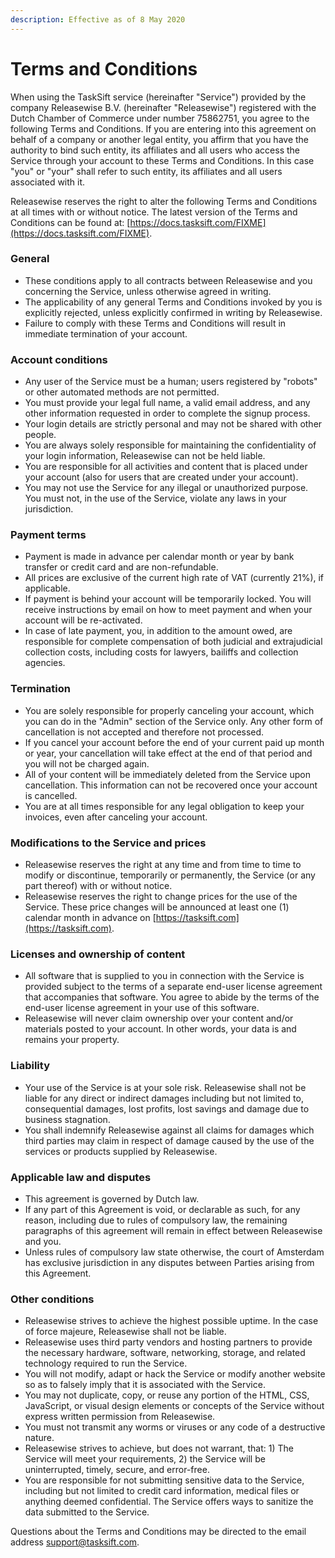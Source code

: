 ```yaml
---
description: Effective as of 8 May 2020
---
```


# Terms and Conditions

When using the TaskSift service \(hereinafter "Service"\) provided by the company Releasewise B.V. \(hereinafter "Releasewise"\) registered with the Dutch Chamber of Commerce under number 75862751, you agree to the following Terms and Conditions. If you are entering into this agreement on behalf of a company or another legal entity, you affirm that you have the authority to bind such entity, its affiliates and all users who access the Service through your account to these Terms and Conditions. In this case "you" or "your" shall refer to such entity, its affiliates and all users associated with it.

Releasewise reserves the right to alter the following Terms and Conditions at all times with or without notice. The latest version of the Terms and Conditions can be found at: [https://docs.tasksift.com/FIXME](https://docs.tasksift.com/FIXME).

### General

* These conditions apply to all contracts between Releasewise and you concerning the Service, unless otherwise agreed in writing.
* The applicability of any general Terms and Conditions invoked by you is explicitly rejected, unless explicitly confirmed in writing by Releasewise.
* Failure to comply with these Terms and Conditions will result in immediate termination of your account.

### Account conditions

* Any user of the Service must be a human; users registered by "robots" or other automated methods are not permitted.
* You must provide your legal full name, a valid email address, and any other information requested in order to complete the signup process.
* Your login details are strictly personal and may not be shared with other people.
* You are always solely responsible for maintaining the confidentiality of your login information, Releasewise can not be held liable.
* You are responsible for all activities and content that is placed under your account \(also for users that are created under your account\).
* You may not use the Service for any illegal or unauthorized purpose. You must not, in the use of the Service, violate any laws in your jurisdiction.

### Payment terms

* Payment is made in advance per calendar month or year by bank transfer or credit card and are non-refundable.
* All prices are exclusive of the current high rate of VAT \(currently 21%\), if applicable.
* If payment is behind your account will be temporarily locked. You will receive instructions by email on how to meet payment and when your account will be re-activated.
* In case of late payment, you, in addition to the amount owed, are responsible for complete compensation of both judicial and extrajudicial collection costs, including costs for lawyers, bailiffs and collection agencies.

### Termination

* You are solely responsible for properly canceling your account, which you can do in the "Admin" section of the Service only. Any other form of cancellation is not accepted and therefore not processed.
* If you cancel your account before the end of your current paid up month or year, your cancellation will take effect at the end of that period and you will not be charged again.
* All of your content will be immediately deleted from the Service upon cancellation. This information can not be recovered once your account is cancelled.
* You are at all times responsible for any legal obligation to keep your invoices, even after canceling your account.

### Modifications to the Service and prices

* Releasewise reserves the right at any time and from time to time to modify or discontinue, temporarily or permanently, the Service \(or any part thereof\) with or without notice.
* Releasewise reserves the right to change prices for the use of the Service. These price changes will be announced at least one \(1\) calendar month in advance on [https://tasksift.com](https://tasksift.com).

### Licenses and ownership of content

* All software that is supplied to you in connection with the Service is provided subject to the terms of a separate end-user license agreement that accompanies that software. You agree to abide by the terms of the end-user license agreement in your use of this software.
* Releasewise will never claim ownership over your content and/or materials posted to your account. In other words, your data is and remains your property.

### Liability

* Your use of the Service is at your sole risk. Releasewise shall not be liable for any direct or indirect damages including but not limited to, consequential damages, lost profits, lost savings and damage due to business stagnation.
* You shall indemnify Releasewise against all claims for damages which third parties may claim in respect of damage caused by the use of the services or products supplied by Releasewise.

### Applicable law and disputes

* This agreement is governed by Dutch law.
* If any part of this Agreement is void, or declarable as such, for any reason, including due to rules of compulsory law, the remaining paragraphs of this agreement will remain in effect between Releasewise and you.
* Unless rules of compulsory law state otherwise, the court of Amsterdam has exclusive jurisdiction in any disputes between Parties arising from this Agreement.

### Other conditions

* Releasewise strives to achieve the highest possible uptime. In the case of force majeure, Releasewise shall not be liable.
* Releasewise uses third party vendors and hosting partners to provide the necessary hardware, software, networking, storage, and related technology required to run the Service.
* You will not modify, adapt or hack the Service or modify another website so as to falsely imply that it is associated with the Service.
* You may not duplicate, copy, or reuse any portion of the HTML, CSS, JavaScript, or visual design elements or concepts of the Service without express written permission from Releasewise.
* You must not transmit any worms or viruses or any code of a destructive nature.
* Releasewise strives to achieve, but does not warrant, that: 1\) The Service will meet your requirements, 2\) the Service will be uninterrupted, timely, secure, and error-free.
* You are responsible for not submitting sensitive data to the Service, including but not limited to credit card information, medical files or anything deemed confidential. The Service offers ways to sanitize the data submitted to the Service.

Questions about the Terms and Conditions may be directed to the email address [support@tasksift.com](mailto:support@tasksift.com).

